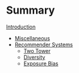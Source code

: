 # Summary

[Introduction](intro.md)

- [Miscellaneous](./misc.md)
- [Recommender Systems]()
    - [Two Tower]()
    - [Diversity]()
    - [Exposure Bias]()
